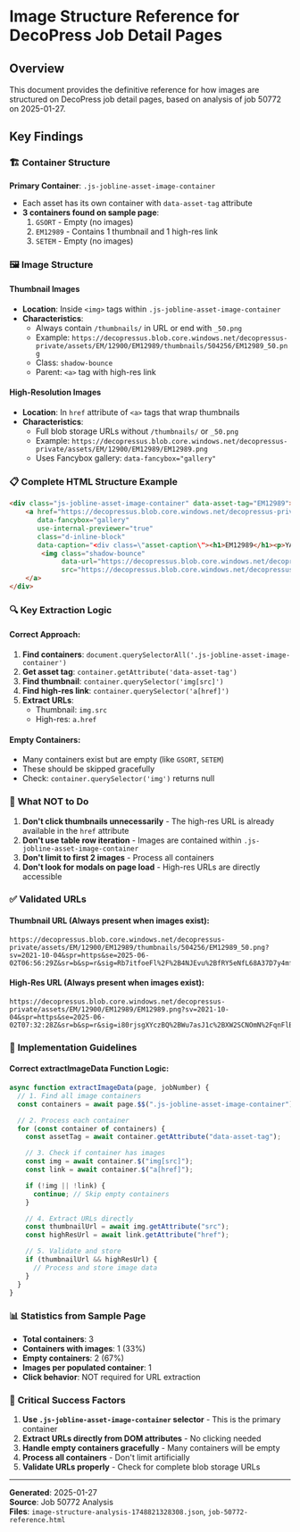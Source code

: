 # Image Structure Reference for DecoPress Job Detail Pages

## Overview

This document provides the definitive reference for how images are structured on DecoPress job detail pages, based on analysis of job 50772 on 2025-01-27.

## Key Findings

### 🏗️ **Container Structure**

**Primary Container**: `.js-jobline-asset-image-container`

- Each asset has its own container with `data-asset-tag` attribute
- **3 containers found on sample page**:
  1. `GSORT` - Empty (no images)
  2. `EM12989` - Contains 1 thumbnail and 1 high-res link
  3. `SETEM` - Empty (no images)

### 🖼️ **Image Structure**

#### **Thumbnail Images**

- **Location**: Inside `<img>` tags within `.js-jobline-asset-image-container`
- **Characteristics**:
  - Always contain `/thumbnails/` in URL or end with `_50.png`
  - Example: `https://decopressus.blob.core.windows.net/decopressus-private/assets/EM/12900/EM12989/thumbnails/504256/EM12989_50.png`
  - Class: `shadow-bounce`
  - Parent: `<a>` tag with high-res link

#### **High-Resolution Images**

- **Location**: In `href` attribute of `<a>` tags that wrap thumbnails
- **Characteristics**:
  - Full blob storage URLs without `/thumbnails/` or `_50.png`
  - Example: `https://decopressus.blob.core.windows.net/decopressus-private/assets/EM/12900/EM12989/EM12989.png`
  - Uses Fancybox gallery: `data-fancybox="gallery"`

### 📋 **Complete HTML Structure Example**

```html
<div class="js-jobline-asset-image-container" data-asset-tag="EM12989">
    <a href="https://decopressus.blob.core.windows.net/decopressus-private/assets/EM/12900/EM12989/EM12989.png?sv=..."
       data-fancybox="gallery"
       use-internal-previewer="true"
       class="d-inline-block"
       data-caption="<div class=\"asset-caption\"><h1>EM12989</h1><p>YATCH ROCK </p></div>">
        <img class="shadow-bounce"
             data-url="https://decopressus.blob.core.windows.net/decopressus-private/assets/EM/12900/EM12989/thumbnails/504256/EM12989_50.png?sv=..."
             src="https://decopressus.blob.core.windows.net/decopressus-private/assets/EM/12900/EM12989/thumbnails/504256/EM12989_50.png?sv=...">
    </a>
</div>
```

### 🔍 **Key Extraction Logic**

#### **Correct Approach**:

1. **Find containers**: `document.querySelectorAll('.js-jobline-asset-image-container')`
2. **Get asset tag**: `container.getAttribute('data-asset-tag')`
3. **Find thumbnail**: `container.querySelector('img[src]')`
4. **Find high-res link**: `container.querySelector('a[href]')`
5. **Extract URLs**:
   - Thumbnail: `img.src`
   - High-res: `a.href`

#### **Empty Containers**:

- Many containers exist but are empty (like `GSORT`, `SETEM`)
- These should be skipped gracefully
- Check: `container.querySelector('img')` returns null

### 🚫 **What NOT to Do**

1. **Don't click thumbnails unnecessarily** - The high-res URL is already available in the `href` attribute
2. **Don't use table row iteration** - Images are contained within `.js-jobline-asset-image-container`
3. **Don't limit to first 2 images** - Process all containers
4. **Don't look for modals on page load** - High-res URLs are directly accessible

### ✅ **Validated URLs**

#### **Thumbnail URL** (Always present when images exist):

```
https://decopressus.blob.core.windows.net/decopressus-private/assets/EM/12900/EM12989/thumbnails/504256/EM12989_50.png?sv=2021-10-04&spr=https&se=2025-06-02T06:56:29Z&sr=b&sp=r&sig=Rb7itfoeFl%2F%2B4NJEvu%2BfRY5eNfL68A37D7y4mfOQhCo%3D
```

#### **High-Res URL** (Always present when images exist):

```
https://decopressus.blob.core.windows.net/decopressus-private/assets/EM/12900/EM12989/EM12989.png?sv=2021-10-04&spr=https&se=2025-06-02T07:32:28Z&sr=b&sp=r&sig=i80rjsgXYczBQ%2BWu7asJ1c%2BXW2SCNOmN%2FqnFlB%2BcaBk%3D
```

### 🔧 **Implementation Guidelines**

#### **Correct extractImageData Function Logic**:

```javascript
async function extractImageData(page, jobNumber) {
  // 1. Find all image containers
  const containers = await page.$$(".js-jobline-asset-image-container");

  // 2. Process each container
  for (const container of containers) {
    const assetTag = await container.getAttribute("data-asset-tag");

    // 3. Check if container has images
    const img = await container.$("img[src]");
    const link = await container.$("a[href]");

    if (!img || !link) {
      continue; // Skip empty containers
    }

    // 4. Extract URLs directly
    const thumbnailUrl = await img.getAttribute("src");
    const highResUrl = await link.getAttribute("href");

    // 5. Validate and store
    if (thumbnailUrl && highResUrl) {
      // Process and store image data
    }
  }
}
```

### 📊 **Statistics from Sample Page**

- **Total containers**: 3
- **Containers with images**: 1 (33%)
- **Empty containers**: 2 (67%)
- **Images per populated container**: 1
- **Click behavior**: NOT required for URL extraction

### 🎯 **Critical Success Factors**

1. **Use `.js-jobline-asset-image-container` selector** - This is the primary container
2. **Extract URLs directly from DOM attributes** - No clicking needed
3. **Handle empty containers gracefully** - Many containers will be empty
4. **Process all containers** - Don't limit artificially
5. **Validate URLs properly** - Check for complete blob storage URLs

---

**Generated**: 2025-01-27  
**Source**: Job 50772 Analysis  
**Files**: `image-structure-analysis-1748821328308.json`, `job-50772-reference.html`

